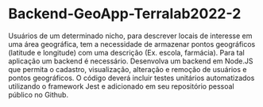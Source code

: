 # Backend-GeoApp-Terralab2022-2
Usuários de um determinado nicho, para descrever locais de interesse em uma área geográfica, tem a necessidade de armazenar pontos geográficos (latitude e longitude) com uma descrição (Ex. escola, farmácia). Para tal aplicação um backend é necessário. Desenvolva um backend em Node.JS que permita o cadastro, visualização, alteração e remoção de usuários e pontos geográficos. O código deverá incluir testes unitários automatizados utilizando o framework Jest e adicionado em seu repositório pessoal público no Github. 
